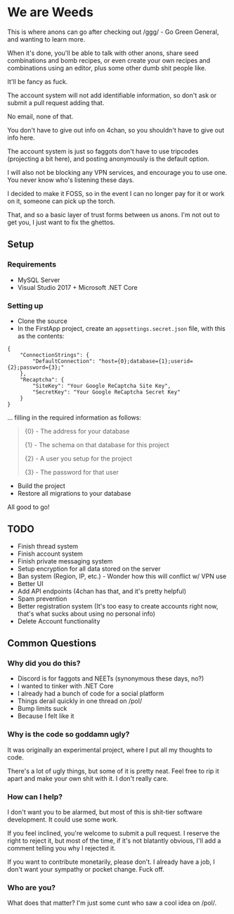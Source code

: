 # We are Weeds
This is where anons can go after checking out /ggg/ - Go Green General, and wanting to learn more.

When it's done, you'll be able to talk with other anons, share seed combinations and bomb recipes, or even create your own recipes and combinations using an editor, plus some other dumb shit people like.

It'll be fancy as fuck.

The account system will not add identifiable information, so don't ask or submit a pull request adding that.

No email, none of that.

You don't have to give out info on 4chan, so you shouldn't have to give out info here.

The account system is just so faggots don't have to use tripcodes (projecting a bit here), and posting anonymously is the default option.

I will also not be blocking any VPN services, and encourage you to use one. You never know who's listening these days.


I decided to make it FOSS, so in the event I can no longer pay for it or work on it, someone can pick up the torch.

That, and so a basic layer of trust forms between us anons. I'm not out to get you, I just want to fix the ghettos.

## Setup

### Requirements
* MySQL Server
* Visual Studio 2017 + Microsoft .NET Core


### Setting up
* Clone the source
* In the FirstApp project, create an `appsettings.secret.json` file, with this as the contents:
~~~
{
    "ConnectionStrings": {
        "DefaultConnection": "host={0};database={1};userid={2};password={3};"
    },
    "Recaptcha": {
        "SiteKey": "Your Google ReCaptcha Site Key",
        "SecretKey": "Your Google ReCaptcha Secret Key"
    }
}
~~~

... filling in the required information as follows:
> {0} - The address for your database
> 
> {1} - The schema on that database for this project
> 
> {2} - A user you setup for the project
> 
> {3} - The password for that user

* Build the project
* Restore all migrations to your database

All good to go!

## TODO
* Finish thread system
* Finish account system
* Finish private messaging system
* Setup encryption for all data stored on the server
* Ban system (Region, IP, etc.) - Wonder how this will conflict w/ VPN use
* Better UI
* Add API endpoints (4chan has that, and it's pretty helpful)
* Spam prevention
* Better registration system (It's too easy to create accounts right now, that's what sucks about using no personal info)
* Delete Account functionality

## Common Questions

### Why did you do this?
* Discord is for faggots and NEETs (synonymous these days, no?)
* I wanted to tinker with .NET Core
* I already had a bunch of code for a social platform
* Things derail quickly in one thread on /pol/
* Bump limits suck
* Because I felt like it

### Why is the code so goddamn ugly?
It was originally an experimental project, where I put all my thoughts to code.

There's a lot of ugly things, but some of it is pretty neat. Feel free to rip it apart and make your own shit with it. I don't really care.

### How can I help?
I don't want you to be alarmed, but most of this is shit-tier software development. It could use some work.

If you feel inclined, you're welcome to submit a pull request. I reserve the right to reject it, but most of the time, if it's not blatantly obvious, I'll add a comment telling you why I rejected it.

If you want to contribute monetarily, please don't. I already have a job, I don't want your sympathy or pocket change. Fuck off.


### Who are you?
What does that matter? I'm just some cunt who saw a cool idea on /pol/.